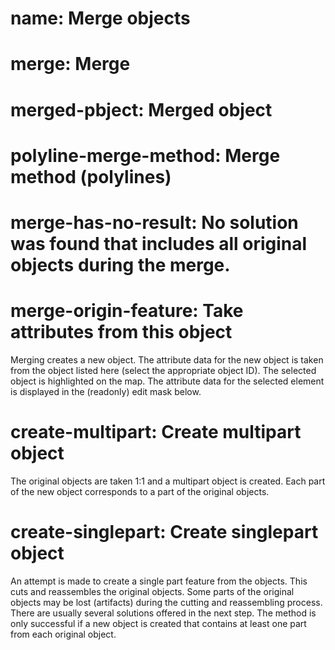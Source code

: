﻿# name: Merge objects

# merge: Merge

# merged-pbject: Merged object

# polyline-merge-method: Merge method (polylines)

# merge-has-no-result: No solution was found that includes all original objects during the merge.

# merge-origin-feature: Take attributes from this object

Merging creates a new object. The attribute data for the new object is taken
from the object listed here (select the appropriate object ID). 
The selected object is highlighted on the map. The attribute data for 
the selected element is displayed in the (readonly) edit mask below.

# create-multipart: Create multipart object

The original objects are taken 1:1 and a multipart object is created. 
Each part of the new object corresponds to a part of the original objects.

# create-singlepart: Create singlepart object

An attempt is made to create a single part feature from the objects. 
This cuts and reassembles the original objects. Some parts of the 
original objects may be lost (artifacts) during the cutting and reassembling 
process. There are usually several solutions offered in the next step. 
The method is only successful if a new object is created that contains 
at least one part from each original object.

